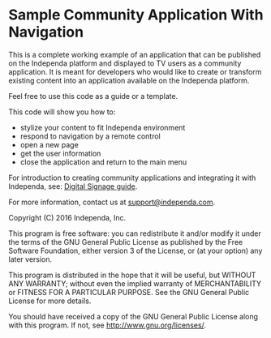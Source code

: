 # Sample Community Application With Navigation

This is a complete working example of an application that can be published
on the Independa platform and displayed to TV users as a community application.
It is meant for developers who would like to create or transform existing content
into an application available on the Independa platform.

Feel free to use this code as a guide or a template.

This code will show you how to:
 * stylize your content to fit Independa environment
 * respond to navigation by a remote control
 * open a new page
 * get the user information
 * close the application and return to the main menu

For introduction to creating community applications and integrating it with Independa,
see: [Digital Signage guide](http://training.independa.com/community/tv-digital-signage-guide/).

For more information, contact us at <support@independa.com>.

Copyright (C) 2016   Independa, Inc.

This program is free software: you can redistribute it and/or modify
it under the terms of the GNU General Public License as published by
the Free Software Foundation, either version 3 of the License, or
(at your option) any later version.

This program is distributed in the hope that it will be useful,
but WITHOUT ANY WARRANTY; without even the implied warranty of
MERCHANTABILITY or FITNESS FOR A PARTICULAR PURPOSE.  See the
GNU General Public License for more details.

You should have received a copy of the GNU General Public License
along with this program.  If not, see <http://www.gnu.org/licenses/>.
